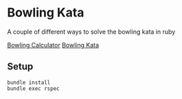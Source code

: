 # Bowling Kata

A couple of different ways to solve the bowling kata in ruby

[Bowling Calculator](https://www.bowlinggenius.com/)
[Bowling Kata](http://codingdojo.org/kata/Bowling/)

## Setup
```
bundle install
bundle exec rspec
```
